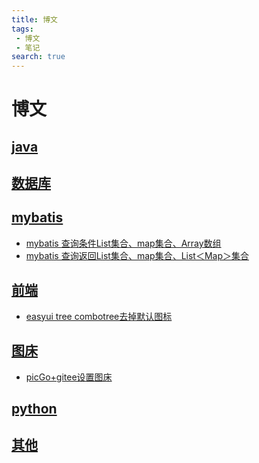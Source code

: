 ```yaml
---
title: 博文
tags:
 - 博文
 - 笔记
search: true
---
```

# 博文

## [java](./java)

## [数据库](./database)

## [mybatis](./mybatis)
- [mybatis 查询条件List集合、map集合、Array数组](./mybatis/mybatis-list-map-array.md)
- [mybatis 查询返回List集合、map集合、List＜Map＞集合](./mybatis/mybatis-List-map.md)

## [前端](./front-end)
- [easyui tree combotree去掉默认图标](docs/blog-article/front-end/easyui/easyui-tree-combotree.md)

## [图床](./drawing-bed)
- [picGo+gitee设置图床](./drawing-bed/picGo+gitee.md)

## [python](./python)

## [其他](./other)

 
